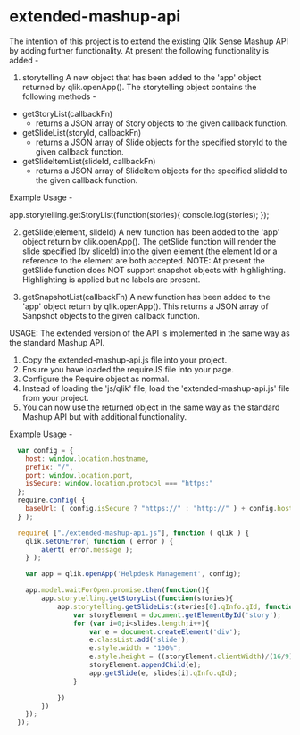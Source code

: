 # extended-mashup-api

The intention of this project is to extend the existing Qlik Sense Mashup API by adding further functionality.
At present the following functionality is added -

1. storytelling
A new object that has been added to the 'app' object returned by qlik.openApp().
The storytelling object contains the following methods -
  - getStoryList(callbackFn)
    - returns a JSON array of Story objects to the given callback function.
  - getSlideList(storyId, callbackFn)
    - returns a JSON array of Slide objects for the specified storyId to the given callback function.
  - getSlideItemList(slideId, callbackFn)
    - returns a JSON array of SlideItem objects for the specified slideId to the given callback function.

Example Usage -

  app.storytelling.getStoryList(function(stories){
    console.log(stories);
  });

2. getSlide(element, slideId)
A new function has been added to the 'app' object return by qlik.openApp().
The getSlide function will render the slide specified (by slideId) into the given element (the element Id or a reference to the element are both accepted.
NOTE: At present the getSlide function does NOT support snapshot objects with highlighting. Highlighting is applied but no labels are present.

3. getSnapshotList(callbackFn)
A new function has been added to the 'app' object return by qlik.openApp().
This returns a JSON array of Sanpshot objects to the given callback function.

USAGE:
The extended version of the API is implemented in the same way as the standard Mashup API.
1. Copy the extended-mashup-api.js file into your project.
2. Ensure you have loaded the requireJS file into your page.
3. Configure the Require object as normal.
4. Instead of loading the 'js/qlik' file, load the 'extended-mashup-api.js' file from your project.
5. You can now use the returned object in the same way as the standard Mashup API but with additional functionality.

Example Usage -
```javascript
  var config = {
  	host: window.location.hostname,
  	prefix: "/",
  	port: window.location.port,
  	isSecure: window.location.protocol === "https:"
  };
  require.config( {
  	baseUrl: ( config.isSecure ? "https://" : "http://" ) + config.host + (config.port ? ":" + config.port: "") + config.prefix + "resources"
  } );

  require( ["./extended-mashup-api.js"], function ( qlik ) {
  	qlik.setOnError( function ( error ) {
  		alert( error.message );
  	} );

  	var app = qlik.openApp('Helpdesk Management', config);

  	app.model.waitForOpen.promise.then(function(){
  		app.storytelling.getStoryList(function(stories){
  			app.storytelling.getSlideList(stories[0].qInfo.qId, function(slides){
  				var storyElement = document.getElementById('story');
  				for (var i=0;i<slides.length;i++){
  					var e = document.createElement('div');
  					e.classList.add('slide');
  					e.style.width = "100%";
  					e.style.height = ((storyElement.clientWidth)/(16/9)) + "px";
  					storyElement.appendChild(e);
  					app.getSlide(e, slides[i].qInfo.qId);
  				}

  			})
  		})
  	});
  });
  ```

